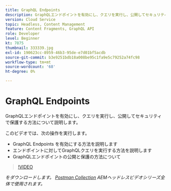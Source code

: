 ```yaml
---
title: GraphQL Endpoints
description: GraphQLエンドポイントを有効にし、クエリを実行し、公開してセキュリティで保護する方法について説明します。
version: Cloud Service
topic: Headless, Content Management
feature: Content Fragments, GraphQL API
role: Developer
level: Beginner
kt: 7875
thumbnail: 333339.jpg
exl-id: 190623cc-8959-46b3-95de-e7d01bf5acdb
source-git-commit: b3e9251bdb18a008be95c1fa9e5c79252a74fc98
workflow-type: tm+mt
source-wordcount: '68'
ht-degree: 0%

---
```


# GraphQL Endpoints

GraphQLエンドポイントを有効にし、クエリを実行し、公開してセキュリティで保護する方法について説明します。

このビデオでは、次の操作を実行します。

+ GraphQL Endpoints を有効にする方法を説明します
+ エンドポイントに対してGraphQLクエリを実行する方法を説明します
+ GraphQLエンドポイントの公開と保護の方法について

>[!VIDEO](https://video.tv.adobe.com/v/333339?quality=12&learn=on)

_をダウンロードします。 [Postman Collection](./assets/aem-headless-video-series.postman_collection.json) AEMヘッドレスビデオシリーズ全体で使用されます。_
